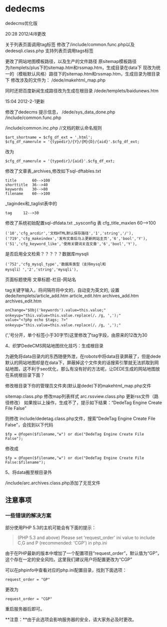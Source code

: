 dedecms
=======

dedecms优化版

20:28 2012/4/8更改

关于列表页面调用tag标签
修改了/include/common.func.php以及dedesqli.class.php
支持列表页调用tags标签

更改了网站地图模板路径，以及生产的文件路径
原sitemap模板路径为/templets/plus下的sitemap.htm和rssmap.htm，生成目录在data下
现改为统一的（模板默认风格）路径下的sitemap.htm和rssmap.htm，生成目录为根目录下
修改涉及的文件为：
/dede/makehtml_map.php

同时还把百度新闻生成路径改为生成在根目录
/dede/templets/baidunews.htm

15:04 2012-2-1更新

修改了dedecms 提示信息，
/dede/sys_data_done.php
/include/common.func.php

/include/common.inc.php
//文档的默认命名规则

	$art_shortname = $cfg_df_ext = '.html';
	$cfg_df_namerule = '{typedir}/{Y}/{M}{D}/{aid}'.$cfg_df_ext;

改为

	$cfg_df_namerule = '{typedir}/{aid}'.$cfg_df_ext;


修改了文章表_archives,修改如下sql-dftables.txt

	title 		60-->100
	shorttitle 	36-->40
	keywords	30-->80
	filename	60-->100

_tagindex和_taglist表中的

	tag		12-->30

修改了系统初始配置sql-dfdata.txt
_sysconfig 表 cfg_title_maxlen 60-->100

	('10','cfg_arcdir','文档HTML默认保存路径','1','string','/'),
	('719','cfg_makeindex','发布文章后马上更新网站主页','6','bool','Y'),
	('51','cfg_keyword_like','使用关键词关连文章','6','bool','Y'),

是否启用全文检索？？？？？数据库mysqli

	('752','cfg_mysql_type','数据库类型（支持mysql和mysqli）','2','string','mysqli'),


页面标题使用
文章标题-栏目-网站名

tag关键字输入，将间隔符将中文的，自动变为英文的,
设置dede/templets/article_add.htm   article_edit.htm  archives_add.htm  archives_edit.htm

	onChange="$Obj('keywords').value=this.value;" onkeyup="this.value=this.value.replace(/，/g, ',');"
	value="<?php echo $tags; ?>" onkeyup="this.value=this.value.replace(/，/g, ',');"
 
 (','号分开，单个标签小于30字节)这里修改了tag字段，由原来的12改为30


4、织梦DedeCMS网站地图优化技巧：生成根目录

为避免将data目录内的东西随便外泄，在robots中将data目录屏蔽了，但是dede默认的网站地图却是在data下，屏蔽掉这个文件夹的话搜索引擎就无法抓取到网站地图，这不利于seo优化，那么有没有好的方法呢，让DEDE生成的网站地图放在系统根目录下面？

修改根目录下你的管理员文件夹(默认是dede)下的makehtml_map.php文件

sitemap.class.php 修改map列表样式
arc.rssview.class.php 更新rss文件（路径修改）
如果按以上操作，生成不了，提示如下结果：“DedeTag Engine Create File False”

则修改 include/dedetag.class.php文件，搜索"DedeTag Engine Create File False"，会找到以下代码

	$fp = @fopen($filename,"w") or die("DedeTag Engine Create File False");

修改成

	$fp = @fopen($filename,"w") or die("DedeTag Engine Create File False:$filename");


5、将data搬至根目录外

/include/arc.archives.class.php添加了无觅文件





## 注意事项

### 一些错误的解决方案

部分使用PHP 5.3的主机可能会有下面的提示：

> (PHP 5.3 and above) Please set 'request_order' ini value to include C,G and P (recommended: 'CGP') in php.ini

由于在PHP最新的版本中增加了一个配置项目“request_order”，默认值为“GP”，这个存在一定的安全风险。这里我们建议用户将配置更改为“CGP”

可以在phpinfo中查看对应的php.ini配置目录，找到下面选项：

	request_order = "GP"

更改为

	request_order = "CGP"

重启服务器后即可。

**注意：**由于此选项会影响服务器的安全，请大家务必及时更改。